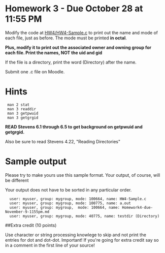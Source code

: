 # Homework 3 - Due October 28 at 11:55 PM

Modify the code at [HW4/HW4-Sample.c](https://github.com/johnwfinigan/CSCI2467-Fall2015/blob/master/homeworks-labs/HW4/HW4-Sample.c) 
to print out the name and mode of each file, just as before. The mode must be printed **in octal**.

**Plus, modify it to print out the associated owner and owning group for
each file. Print the names, NOT the uid and gid**

If the file is a directory, print the word (Directory) after the name.

Submit one .c file on Moodle.

# Hints

     man 2 stat
     man 3 readdir
     man 3 getpwuid
     man 3 getgrgid

**READ Stevens 6.1 through 6.5 to get background on getpwuid and getgrgid.**

Also be sure to read Stevens 4.22, "Reading Directories"

# Sample output

Please try to make yours use this sample format. Your output, of course, 
will be different

Your output does not have to be sorted in any particular order.

      user: myuser, group: mygroup, mode: 100664, name: HW4-Sample.c 
      user: myuser, group: mygroup, mode: 100775, name: a.out 
      user: myuser, group: mygroup,  mode: 100664, name: Homework4-due-November-9-1155pm.md 
      user: myuser, group: mygroup, mode: 40775, name: testdir (Directory)

##Extra credit (10 points)

Use character or string processing knowlege to skip and not print the 
entries for dot and dot-dot. Important! If you're going for extra credit
say so in a comment in the first line of your source!

